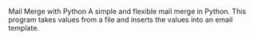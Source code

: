 Mail Merge with Python
A simple and flexible mail merge in Python. This program takes values from a file and inserts the values into an email template. 

